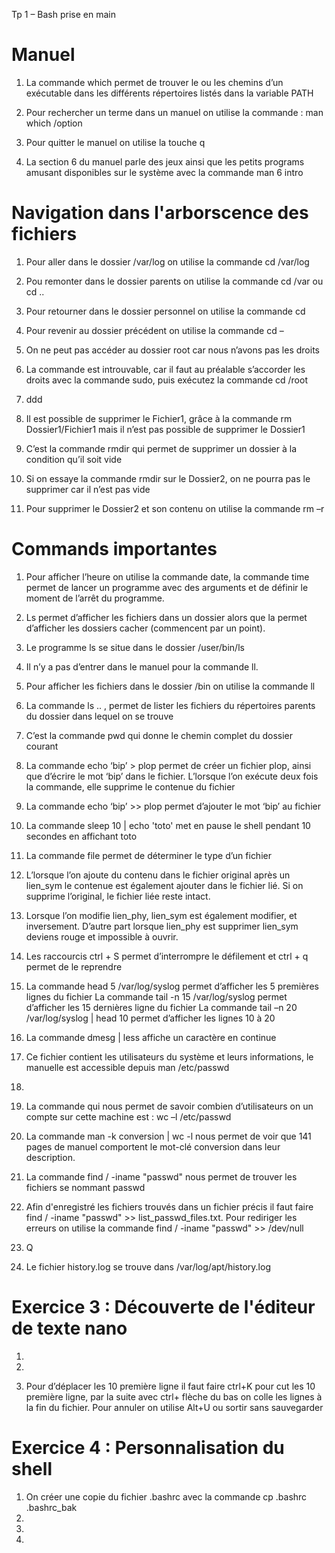 Tp 1 – Bash prise en main

#  Manuel
1.	La commande which permet de trouver le ou les chemins d’un exécutable dans les différents répertoires listés dans la variable PATH

2.	 Pour rechercher un terme dans un manuel on utilise la commande : man which /option

3.	Pour quitter le manuel on utilise la touche q

4.	La section 6 du manuel parle des jeux ainsi que les petits programs amusant disponibles sur le système avec la commande man 6 intro


# Navigation dans l'arborscence des fichiers

1.	Pour aller dans le dossier /var/log on utilise la commande cd /var/log

2.	Pou remonter dans le dossier parents on utilise la commande cd /var ou cd ..

3.	Pour retourner dans le dossier personnel on utilise la commande cd

4.	Pour revenir au dossier précédent on utilise la commande cd –

5.	On ne peut pas accéder au dossier root car nous n’avons pas les droits 

6.	La commande est introuvable, car il faut au préalable s’accorder les droits avec la commande sudo, puis exécutez la commande cd /root

7.  ddd

8.	Il est possible de supprimer le Fichier1, grâce à la commande rm Dossier1/Fichier1 mais il n’est pas possible de supprimer le Dossier1

9.	C’est la commande rmdir qui permet de supprimer un dossier à la condition qu’il soit vide

10.	Si on essaye la commande rmdir sur le Dossier2, on ne pourra pas le supprimer car il n’est pas vide

11.	Pour supprimer le Dossier2 et son contenu on utilise la commande rm –r


# Commands importantes

1.	Pour afficher l’heure on utilise la commande date, la commande time permet de lancer un programme avec des arguments et de définir le moment de l’arrêt du programme.

2.	Ls permet d’afficher les fichiers dans un dossier alors que la permet d’afficher les dossiers cacher (commencent par un point).

3.	Le programme ls se situe dans le dossier /user/bin/ls

4.	Il n’y a pas d’entrer dans le manuel pour la commande ll. 

5.	Pour afficher les fichiers dans le dossier /bin on utilise la commande ll 

6.	La commande ls .. , permet de lister les fichiers du répertoires parents du dossier dans lequel on se trouve

7.	C’est la commande pwd qui donne le chemin complet du dossier courant

8.	La commande echo ‘bip’ > plop permet de créer un fichier plop, ainsi que d’écrire le mot ‘bip’ dans le fichier. L’lorsque l’on exécute deux fois la commande, elle supprime le contenue du fichier 

9.	La commande echo ‘bip’ >> plop permet d’ajouter le mot ‘bip’ au fichier 

10.	La commande sleep 10 | echo 'toto' met en pause le shell pendant 10 secondes en affichant toto

11.	La commande file permet de déterminer le type d’un fichier

12.	L’lorsque l’on ajoute du contenu dans le fichier original après un lien_sym le contenue est également ajouter dans le fichier lié. Si on supprime l’original, le fichier liée reste intact.

13.	Lorsque l’on modifie lien_phy, lien_sym est également modifier, et inversement. D’autre part lorsque lien_phy est supprimer lien_sym deviens rouge et impossible à ouvrir.

14.	Les raccourcis ctrl + S permet d’interrompre le défilement et ctrl + q permet de le reprendre 

15.	La commande head 5 /var/log/syslog permet d’afficher les 5 premières lignes du fichier
La commande tail -n 15 /var/log/syslog permet d’afficher les 15 dernières ligne du fichier
La commande tail –n 20 /var/log/syslog | head 10 permet d’afficher les lignes 10 à 20
16.	La commande dmesg | less affiche un caractère en continue 

17.	Ce fichier contient les utilisateurs du système et leurs informations, le manuelle est accessible depuis man /etc/passwd

18.	

19.	 La commande qui nous permet de savoir combien d’utilisateurs on un compte sur cette machine est : wc –l /etc/passwd

20.	La commande man -k conversion | wc -l nous permet de voir que 141 pages de manuel comportent le mot-clé conversion dans leur description.

21.	La commande find / -iname "passwd" nous permet de trouver les fichiers se nommant passwd

22.	Afin d'enregistré les fichiers trouvés dans un fichier précis il faut faire find / -iname "passwd" >> list_passwd_files.txt. Pour rediriger les erreurs on utilise la commande find / -iname "passwd" >> /dev/null 

23.	Q

24.	Le fichier history.log se trouve dans /var/log/apt/history.log


# Exercice 3 : Découverte de l'éditeur de texte nano

1.	

2.	
  
3.	Pour d’déplacer les 10 première ligne il faut faire ctrl+K pour cut les 10 première ligne, par la suite avec ctrl+ flèche du bas on colle les lignes à la fin du fichier.
Pour annuler on utilise Alt+U ou sortir sans sauvegarder
 

# Exercice 4 : Personnalisation du shell
1.	On créer une copie du fichier .bashrc avec la commande cp .bashrc .bashrc_bak
2.	 
3.	 
4.	

